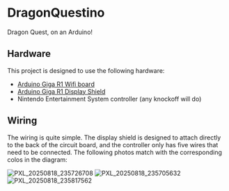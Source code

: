 # DragonQuestino

Dragon Quest, on an Arduino!

## Hardware

This project is designed to use the following hardware:

- [Arduino Giga R1 Wifi board](https://store-usa.arduino.cc/products/giga-r1-wifi)
- [Arduino Giga R1 Display Shield](https://store-usa.arduino.cc/products/giga-display-shield)
- Nintendo Entertainment System controller (any knockoff will do)

## Wiring

The wiring is quite simple. The display shield is designed to attach directly to the back of the circuit board, and the controller only has five wires that need to be connected. The following photos match with the corresponding colos in the diagram:

![PXL_20250818_235726708](https://github.com/user-attachments/assets/b2f8f18c-1761-40b2-8110-e61edcba1c52)
![PXL_20250818_235705632](https://github.com/user-attachments/assets/0f7103da-448b-4b8b-8690-0ae9cf102560)
![PXL_20250818_235817562](https://github.com/user-attachments/assets/329a0118-1a25-427f-ab18-6082fad9a9eb)
